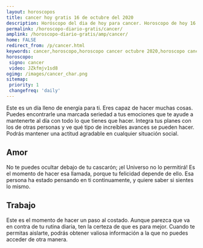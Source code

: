 ```yaml
---
layout: horoscopos
title: cancer hoy gratis 16 de octubre del 2020 
description: Horóscopo del dia de hoy para cancer. Horoscopo de hoy 16 de octubre del 2020. Las predicciones de amor, trabajo, vida personal gratis.
permalink: /horoscopo-diario-gratis/cancer/
amplink: /horoscopo-diario-gratis/amp/cancer/
home: FALSE
redirect_from: /p/cancer.html
keywords: cancer,horoscopo,horoscopo cancer octubre 2020,horoscopo cancer hoy,tarot cancer octubre 2020,horoscopo cancer,tarot cancer hoy,horoscopo de hoy,horoscopo diario,tarot del amor,horoscopo de hoy cancer,horoscopo diario del tarot, Horoscopo de hoy cancer 16 de octubre del 2020,horóscopo del día,signos zodiacales 2020, el horoscopo de hoy
horoscopo:
 signo: cancer
 video: JZkfmjv1sd8
ogimg: /images/cancer_char.png
sitemap:
 priority: 1
 changefreq: 'daily'
---
```



Este es un día lleno de energía para ti. Eres capaz de hacer muchas cosas. Puedes encontrarle una marcada seriedad a tus emociones que te ayude a mantenerte al día con todo lo que tienes que hacer. Integra tus planes con los de otras personas y ve qué tipo de increíbles avances se pueden hacer. Podrás mantener una actitud agradable en cualquier situación social.

## Amor

No te puedes ocultar debajo de tu cascarón; ¡el Universo no lo permitirá! Es el momento de hacer esa llamada, porque tu felicidad depende de ello. Esa persona ha estado pensando en ti continuamente, y quiere saber si sientes lo mismo.

## Trabajo

Este es el momento de hacer un paso al costado. Aunque parezca que va en contra de tu rutina diaria, ten la certeza de que es para mejor. Cuando te permitas aislarte, podrás obtener valiosa información a la que no puedes acceder de otra manera.